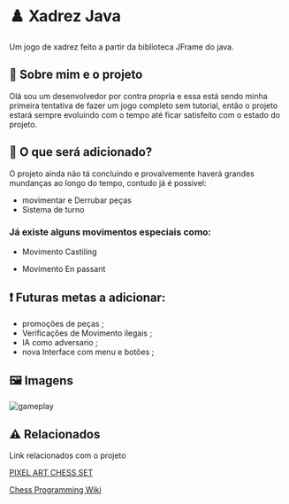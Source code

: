 
# ♟️ Xadrez Java

Um jogo de xadrez feito a partir da biblioteca JFrame do java.


## 🚀 Sobre mim e o projeto
Olá sou um desenvolvedor por contra propria e essa está sendo minha primeira tentativa de fazer um jogo completo sem tutorial, então o projeto estará sempre evoluindo com o tempo até ficar satisfeito com o estado do projeto.

## 🚧 O que será adicionado?
O projeto ainda não tá concluindo e provalvemente haverá grandes mundanças ao longo do tempo, contudo já é possivel:

* movimentar e Derrubar peças
* Sistema de turno 

### Já existe alguns movimentos especiais como:
* Movimento Castiling

* Movimento En passant


## ❗ Futuras metas a adicionar:

* promoções de peças ;
* Verificações de Movimento ilegais ;
* IA como adversario ;
* nova Interface com menu e botões ;


## 🖼️ Imagens

![gameplay](https://github.com/Manoel-dev/chess_java/assets/168236909/0ba86ffa-ade5-414b-a645-c482fddc82ae)

## ⚠️ Relacionados

Link relacionados com o projeto

[PIXEL ART CHESS SET](https://bzgamedev.itch.io/pixel-art-chess-set)

[Chess Programming Wiki](https://www.chessprogramming.org/Main_Page)
